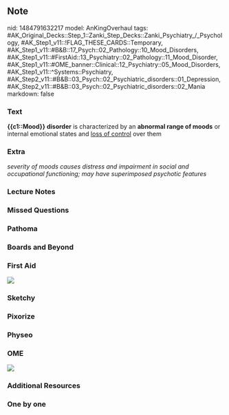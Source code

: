 ## Note
nid: 1484791632217
model: AnKingOverhaul
tags: #AK_Original_Decks::Step_1::Zanki_Step_Decks::Zanki_Psychiatry_/_Psychology, #AK_Step1_v11::!FLAG_THESE_CARDS::Temporary, #AK_Step1_v11::#B&B::17_Psych::02_Pathology::10_Mood_Disorders, #AK_Step1_v11::#FirstAid::13_Psychiatry::02_Pathology::11_Mood_Disorder, #AK_Step1_v11::#OME_banner::Clinical::12_Psychiatry::05_Mood_Disorders, #AK_Step1_v11::^Systems::Psychiatry, #AK_Step2_v11::#B&B::03_Psych::02_Psychiatric_disorders::01_Depression, #AK_Step2_v11::#B&B::03_Psych::02_Psychiatric_disorders::02_Mania
markdown: false

### Text
<b>{{c1::Mood}} disorder</b> is characterized by an <b>abnormal
range of moods</b> or internal emotional states and <u>loss of
control</u> over them

### Extra
<i>severity of moods causes distress and impairment in social and
occupational functioning; may have superimposed psychotic
features</i>

### Lecture Notes


### Missed Questions


### Pathoma


### Boards and Beyond


### First Aid
<img src="paste-754458250182818.jpg">

### Sketchy


### Pixorize


### Physeo


### OME
<div class="ome-widget">
  <a href=
  "https://onlinemeded.org/spa/psychiatry/mood-disorders/acquire?ref=anki">
  <img src="_OME_AnkiFlashcards_Lesson_1.png"></a>
</div>

### Additional Resources


### One by one

